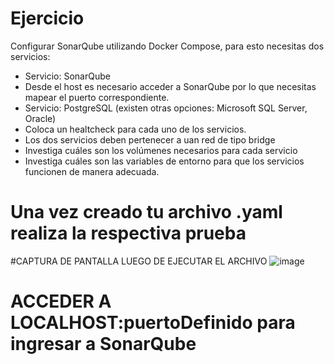# Ejercicio
Configurar SonarQube utilizando Docker Compose, para esto necesitas dos servicios:
- Servicio: SonarQube
- Desde el host es necesario acceder a SonarQube por lo que necesitas mapear el puerto correspondiente.
- Servicio: PostgreSQL (existen otras opciones: Microsoft SQL Server, Oracle)
- Coloca un healtcheck para cada uno de los servicios.
- Los dos servicios deben pertenecer a uan red de tipo bridge
- Investiga cuáles son los volúmenes necesarios para cada servicio
- Investiga cuáles son las variables de entorno para que los servicios funcionen de manera adecuada.
  
# Una vez creado tu archivo .yaml realiza la respectiva prueba 

#CAPTURA DE PANTALLA LUEGO DE EJECUTAR EL ARCHIVO
![image](https://github.com/kelly-sangoluisa/2024A-ISWD633-Practica5/assets/94008979/847873a0-b31e-47c5-915f-3fcb9a0eb091)

# ACCEDER A LOCALHOST:puertoDefinido para ingresar a SonarQube
